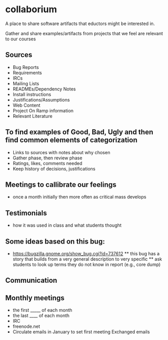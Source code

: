 collaborium
===========

A place to share software artifacts that eductors might be interested in.

Gather and share examples/artifacts from projects that we feel are relevant to our courses

## Sources
* Bug Reports
* Requirements
* IRCs
* Mailing Lists
* READMEs/Dependency Notes
* Install instructions 
* Justifications/Assumptions
* Web Content
* Project On Ramp information
* Relevant Literature

## To find examples of Good, Bad, Ugly and then find common elements of categorization
* Links to sources with notes about why chosen
* Gather phase, then review phase
* Ratings, likes, comments needed
* Keep history of decisions, justifications

## Meetings to callibrate our feelings
* once a month initially then more often as critical mass develops

## Testimonials
* how it was used in class and what students thought

## Some ideas based on this bug:
* https://bugzilla.gnome.org/show_bug.cgi?id=737612
** this bug has a story that builds from a very general description to very specific
** ask students to look up terms they do not know in report (e.g., core dump)


## Communication


## Monthly meetings
* the first _____ of each month
* the last ____ of each month
* IRC
* freenode.net
* Circulate emails in January to set first meeting
Exchanged emails
